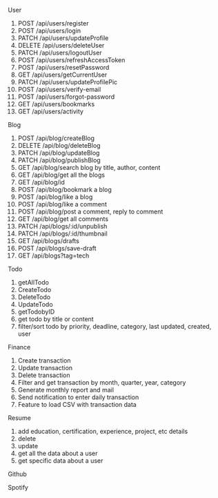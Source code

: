 User
1. POST /api/users/register
2. POST /api/users/login
3. PATCH /api/users/updateProfile
4. DELETE /api/users/deleteUser
5. PATCH /api/users/logoutUser
6. POST /api/users/refreshAccessToken
7. POST /api/users/resetPassword
8. GET /api/users/getCurrentUser
9. PATCH /api/users/updateProfilePic
10. POST /api/users/verify-email
11. POST /api/users/forgot-password
12. GET /api/users/bookmarks
13. GET /api/users/activity

Blog
1. POST /api/blog/createBlog
2. DELETE /api/blog/deleteBlog
3. PATCH /api/blog/updateBlog
4. PATCH /api/blog/publishBlog
5. GET /api/blog/search blog by title, author, content
6. GET /api/blog/get all the blogs
7. GET /api/blog/id
8. POST /api/blog/bookmark a blog
9. POST /api/blog/like a blog
10. POST /api/blog/like a comment
11. POST /api/blog/post a comment, reply to comment
12. GET /api/blog/get all comments
13. PATCH /api/blogs/:id/unpublish
14. PATCH /api/blogs/:id/thumbnail
15. GET /api/blogs/drafts
16. POST /api/blogs/save-draft
17. GET /api/blogs?tag=tech

Todo
1. getAllTodo
2. CreateTodo
3. DeleteTodo
4. UpdateTodo
5. getTodobyID
6. get todo by title or content
7. filter/sort todo by priority, deadline, category, last updated, created, user

Finance
1. Create transaction 
2. Update transaction 
3. Delete transaction 
4. Filter and get transaction by month, quarter, year, category
5. Generate monthly report and mail 
6. Send notification to enter daily transaction
7. Feature to load CSV with transaction data

Resume
1. add education, certification, experience, project, etc details
2. delete 
3. update
4. get all the data about a user
5. get specific data about a user

Github



Spotify